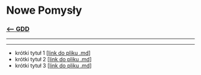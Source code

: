 # Nowe Pomysły
### [<-- GDD](/GDD/GDD.md)

---
---

- krótki tytuł 1 \[[link do pliku .md](https://www.youtube.com/watch?v=dQw4w9WgXcQ)\]
- krótki tytuł 2 \[[link do pliku .md](https://www.youtube.com/watch?v=dQw4w9WgXcQ)\]
- krótki tytuł 3 \[[link do pliku .md](https://www.youtube.com/watch?v=dQw4w9WgXcQ)\]
